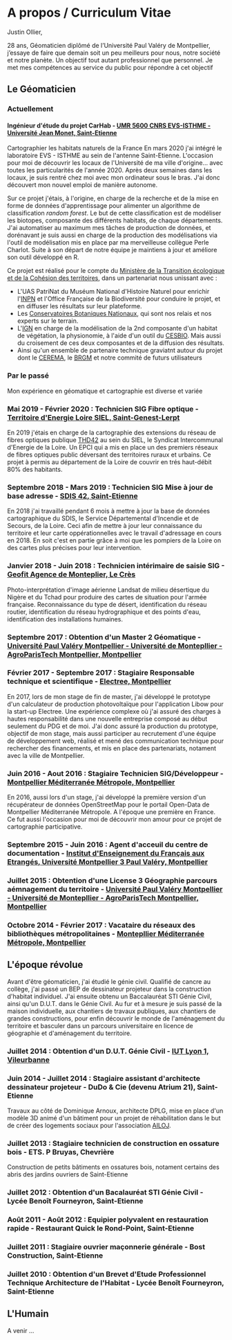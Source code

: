 # A propos / Curriculum Vitae
Justin Ollier,

28 ans, Géomaticien diplômé de l’Université Paul Valéry de Montpellier, j’essaye de faire que demain soit un peu meilleurs pour nous, notre société et notre planète. Un objectif tout autant professionnel que personnel. Je met mes compétences au service du public pour répondre à cet objectif

## Le Géomaticien
### Actuellement
#### Ingénieur d'étude du projet CarHab - [UMR 5600 CNRS EVS-ISTHME - Université Jean Monet, Saint-Etienne](https://www.univ-st-etienne.fr/fr/evs-isthme.html)
Cartographier les habitats naturels de la France
En mars 2020 j'ai intégré le laboratoire EVS - ISTHME au sein de l'antenne Saint-Etienne. L'occasion pour moi de découvrir les locaux de l'Université de ma ville d'origine... avec toutes les particularités de l'année 2020. Après deux semaines dans les locaux, je suis rentré chez moi avec mon ordinateur sous le bras. J'ai donc découvert mon nouvel emploi de manière autonome.

Sur ce projet j'étais, à l'origine, en charge de la recherche et de la mise en forme de données d'apprentissage pour alimenter un algorithme de classification *random forest*. Le but de cette classification est de modéliser les biotopes, composante des différents habitats, de chaque départements.
J'ai automatiser au maximum mes tâches de production de données, et dorénavant je suis aussi en charge de la production des modélisations via l'outil de modélisation mis en place par ma merveilleuse collègue Perle Charlot. Suite à son départ de notre équipe je maintiens à jour et améliore son outil développé en R.

Ce projet est réalisé pour le compte du [Ministère de la Transition écologique et de la Cohésion des territoires](https://www.ecologie.gouv.fr/), dans un partenariat nous unissant avec : 
- L'UAS PatriNat du Muséum National d'Histoire Naturel pour enrichir l'[INPN](https://inpn.mnhn.fr/programme/carhab) et l'Office Française de la Biodiversité pour conduire le projet, et en diffuser les résultats sur leur plateforme.
- Les [Conservatoires Botaniques Nationaux](https://fcbn.fr/), qui sont nos relais et nos experts sur le terrain.
- L'[IGN](https://www.ign.fr/institut/nos-domaines-dintervention/biodiversite) en charge de la modélisation de la 2nd composante d'un habitat de végétation, la physionomie, à l'aide d'un outil du [CESBIO](https://www.cesbio.cnrs.fr/outils/iota2/). Mais aussi du croisement de ces deux composantes et de la diffusion des résultats.
- Ainsi qu'un ensemble de partenaire technique graviatnt autour du projet dont le [CEREMA](https://www.cerema.fr/fr/centre-ressources/newsletters/signture/signture-69-artificialisation-sols-sa-mesure/carhab-outil-au-service-politiques-publiques), le [BRGM](https://www.brgm.fr/fr) et notre commité de futurs utilisateurs

### Par le passé

Mon expérience en géomatique et cartographie est diverse et variée

### Mai 2019 - Février 2020 : Technicien SIG Fibre optique - [Territoire d'Energie Loire SIEL, Saint-Genest-Lerpt](https://www.te42.fr/fr/) 
En 2019 j'étais en charge de la cartographie des extensions du réseau de fibres optiques publique [THD42](https://www.thd42.fr/) au sein du SIEL, le Syndicat Intercommunal d'Energie de la Loire. Un EPCI qui a mis en place un des premiers réseaux de fibres optiques public déversant des territoires ruraux et urbains. Ce projet à permis au département de la Loire de couvrir en trés haut-débit 80% des habitants.

### Septembre 2018 - Mars 2019 : Technicien SIG Mise à jour de base adresse - [SDIS 42, Saint-Etienne](https://www.sdis42.fr/)
En 2018 j'ai travaillé pendant 6 mois à mettre à jour la base de données cartographique du SDIS, le Service Départemental d'Incendie et de Secours, de la Loire. Ceci afin de mettre à jour leur connaissance du territoire et leur carte oppérationnelles avec le travail d'adressage en cours en 2018. En soit c'est en partie grâce à moi que les pompiers de la Loire on des cartes plus précises pour leur intervention.

### Janvier 2018 - Juin 2018 : Technicien intérimaire de saisie SIG - [Geofit Agence de Monteplier, Le Crès](https://geofit.fr/)
Photo-interprétation d'image aérienne Landsat de milieu désertique du Nigère et du Tchad pour produire des cartes de situation pour l'armée française. Reconnaissance du type de désert, identification du réseau routier, identification du réseau hydrographique et des points d'eau, identification des installations humaines.

### Septembre 2017 : Obtention d'un Master 2 Géomatique - [Université Paul Valéry Montpellier - Université de Montepllier - AgroParisTech Montpellier, Montpellier](https://www.univ-montp3.fr/fr/formations/offre-de-formation/master-lmd-XB/sciences-humaines-et-sociales-SHS/master-2-geomatique-hnd96blb.html)

### Février 2017 - Septembre 2017 : Stagiaire Responsable technique et scientifique - [Electree, Montpellier](https://www.libow.fr/)
En 2017, lors de mon stage de fin de master, j'ai développé le prototype d'un calculateur de production photovoltaïque pour l'application Libow pour la start-up Electree. Une expérience complexe où j'ai assuré des charges à hautes responsabilité dans une nouvelle entreprise composé au début seulement du PDG et de moi. J'ai donc assuré la production du prototype, objectif de mon stage, mais aussi participer au recrutement d'une équipe de développement web, réalisé et mené des communication technique pour rechercher des financements, et mis en place des partenariats, notament avec la ville de Montpellier.

### Juin 2016 - Aout 2016 : Stagiaire Technicien SIG/Développeur - [Montpellier Méditerranée Métropole, Montpellier](https://data.montpellier3m.fr/)
En 2016, aussi lors d'un stage, j'ai développé la première version d'un récupérateur de données OpenStreetMap pour le portail Open-Data de Montpellier Méditerranée Métropole. A l'époque une première en France. Ce fut aussi l'occasion pour moi de découvrir mon amour pour ce projet de cartographie participative.

### Septembre 2015 - Juin 2016 : Agent d'acceuil du centre de documentation - [Institut d'Enseignement du Français aux Etrangés, Université Montpellier 3 Paul Valéry, Montpellier](https://www.univ-montp3.fr/fr/iefe)

### Juillet 2015 : Obtention d'une License 3 Géographie parcours aémnagement du territoire - [Université Paul Valéry Montpellier - Université de Montepllier - AgroParisTech Montpellier, Montpellier](http://cales-prod.univ-montp3.fr/fr/index/offre-de-formation/licence-lmd-XA/sciences-humaines-et-sociales-SHS/licence-geographie-et-amenagement-hnd95in5/amenagement-l3-ICEQ855D.html)

### Octobre 2014 - Février 2017 : Vacataire du réseaux des bibliothèques métropolitaines - [Montepllier Méditerranée Métropole, Montpellier](https://mediatheques.montpellier3m.fr/)

## L'époque révolue 
Avant d'être géomaticien, j'ai étudié le génie civil. Qualifié de cancre au collège, j'ai passé un BEP de dessinateur projeteur dans la construction d'habitat individuel. J'ai ensuite obtenu un Baccalauréat STI Génie Civil, ainsi qu'un D.U.T. dans le Génie Civil. Au fur et à mesure je suis passé de la maison individuelle, aux chantiers de travaux publiques, aux chantiers de grandes constructions, pour enfin découvrir le monde de l'aménagement du territoire et basculer dans un parcours universitaire en licence de géographie et d'aménagement du territoire.

### Juillet 2014 : Obtention d'un D.U.T. Génie Civil - [IUT Lyon 1, Vileurbanne](https://iut.univ-lyon1.fr/formation/offre-de-formations/gccd/dut-genie-civil-construction-durable)

### Juin 2014 - Juillet 2014 : Stagiaire assistant d'architecte dessinateur projeteur - DuDo & Cie (devenu Atrium 21), Saint-Etienne
Travaux au côté de Dominique Arnoux, architecte DPLG, mise en place d'un modèle 3D animé d'un bâtiment pour un projet de réhabilitation dans le but de créer des logements sociaux pour l'association [AILOJ](http://www.ailoj.fr/).

### Juillet 2013 : Stagiaire technicien de construction en ossature bois - ETS. P Bruyas, Chevrière
Construction de petits bâtiments en ossatures bois, notament certains des abris des jardins ouvriers de Saint-Etienne

### Juillet 2012 : Obtention d'un Bacalauréat STI Génie Civil - Lycée Benoît Fourneyron, Saint-Etienne

### Août 2011 - Août 2012 : Equipier polyvalent en restauration rapide - Restaurant Quick le Rond-Point, Saint-Etienne

### Juillet 2011 : Stagiaire ouvrier maçonnerie générale - Bost Construction, Saint-Etienne

### Juillet 2010 : Obtention d'un Brevet d'Etude Professionnel Technique Architecture de l'Habitat - Lycée Benoît Fourneyron, Saint-Etienne


## L'Humain
A venir ...